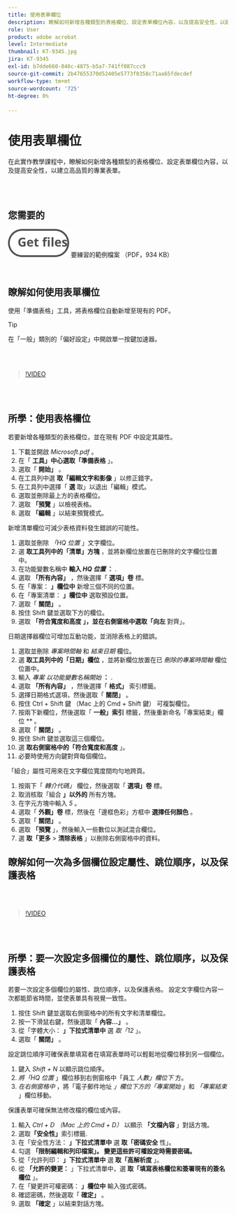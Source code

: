 ```yaml
---
title: 使用表單欄位
description: 瞭解如何新增各種類型的表格欄位、設定表單欄位內容，以及提高安全性，以建立高品質的專業表單
role: User
product: adobe acrobat
level: Intermediate
thumbnail: KT-9345.jpg
jira: KT-9345
exl-id: b7dde660-846c-4875-b5a7-741ff087ccc9
source-git-commit: 2b47655370d52405e5773f0358c71aa65fdecdef
workflow-type: tm+mt
source-wordcount: '725'
ht-degree: 0%

---
```


# 使用表單欄位

在此實作教學課程中，瞭解如何新增各種類型的表格欄位、設定表單欄位內容，以及提高安全性，以建立高品質的專業表單。

<br> 

## 您需要的

[![取得檔案 ](../assets/Getfiles.svg)](../assets/Questionnaire.pdf)
要練習的範例檔案 （PDF，934 KB）

<br>

## 瞭解如何使用表單欄位

使用「準備表格」工具，將表格欄位自動新增至現有的 PDF。

>[!TIP]
>
>在「一般」類別的「偏好設定」中開啟單一按鍵加速器。

<br> 

>[!VIDEO](https://video.tv.adobe.com/v/340084?quality=12&learn=on&hidetitle=true)

<br> 

## 所學：使用表格欄位

若要新增各種類型的表格欄位，並在現有 PDF 中設定其屬性。

1. 下載並開啟 *Microsoft.pdf* 。
1. 在「 **工具」中心選取「準備表格** 」。
1. 選取「 **開始」** 。
1. 在工具列中選 **取「編輯文字和影像** 」以修正錯字。
1. 在工具列中選擇「 **選** 取」以退出「編輯」模式。
1. 選取並刪除最上方的表格欄位。
1. 選取 **「預覽** 」以檢視表格。
1. 選取 **「編輯** 」以結束預覽模式。

新增清單欄位可減少表格資料發生錯誤的可能性。

1. 選取並刪除 *「HQ 位置* 」文字欄位。
1. 選 **取工具列中的「清單」方塊** ，並將新欄位放置在已刪除的文字欄位位置中。
1. 在功能變數名稱中 **輸入 *HQ 位置* ：** .
1. 選取 **「所有內容」** ，然後選擇「 **選項」卷** 標。
1. 在「專案： **」欄位中** 新增三個不同的位置。
1. 在「專案清單： **」欄位中** 選取預設位置。
1. 選取「 **關閉」** 。
1. 按住 Shift 鍵並選取下方的欄位。
1. 選取 **「符合寬度和高度** **」，並在右側窗格中選取「向左** 對齊」。

日期選擇器欄位可增加互動功能，並消除表格上的錯誤。

1. 選取並刪除 *專案時間軸* 和 *結束日期* 欄位。
1. 選 **取工具列中的「日期」欄位** ，並將新欄位放置在已 *刪除的專案時間軸* 欄位位置中。
1. 輸入 *專案 以功能變數名稱開始* **：** .
1. 選取 **「所有內容」** ，然後選擇「 **格式」** 索引標籤。
1. 選擇日期格式選項，然後選取「 **關閉」** 。
1. 按住 Ctrl + Shift 鍵 （Mac 上的 Cmd + Shift 鍵） 可複製欄位。
1. 按兩下新欄位，然後選取「 **一般」索引** 標籤，然後重新命名「專案結束」欄位 ** 。
1. 選取「 **關閉」** 。
1. 按住 Shift 鍵並選取這三個欄位。
1. 選 **取右側窗格中的「符合寬度和高度** 」。
1. 必要時使用方向鍵對齊每個欄位。

「組合」屬性可用來在文字欄位寬度間均勻地跨頁。

1. 按兩下「 *轉介代碼」* 欄位，然後選取「 **選項」卷** 標。
1. 取消核取「組合 **」以外的** 所有方塊。
1. 在字元方塊中輸入 *5* 。
1. 選取「 **外觀」卷** 標，然後在「邊框色彩」方框中 **選擇任何顏色** 。
1. 選取「 **關閉」** 。
1. 選取 **「預覽** 」，然後輸入一些數位以測試混合欄位。
1. 選 **取「更多** > **清除表格** 」以刪除右側窗格中的資料。

## 瞭解如何一次為多個欄位設定屬性、跳位順序，以及保護表格

<br> 

>[!VIDEO](https://video.tv.adobe.com/v/340096?hidetitle=true)

<br> 

## 所學：要一次設定多個欄位的屬性、跳位順序，以及保護表格

若要一次設定多個欄位的屬性、跳位順序，以及保護表格。 設定文字欄位內容一次都能節省時間，並使表單具有視覺一致性。

1. 按住 Shift 鍵並選取右側窗格中的所有文字和清單欄位。
1. 按一下滑鼠右鍵，然後選取「 **內容...」** 。
1. 從「字體大小： **」下拉式清單中** 選 *取「12* 」。
1. 選取「 **關閉」** 。

設定跳位順序可確保表單填寫者在填寫表單時可以輕鬆地從欄位移到另一個欄位。

1. 鍵入 *Shift + N* 以顯示跳位順序。
1. *將「HQ 位置* 」欄位移到右側窗格中「員工 *人數」欄位下* 方。
1. *在右側窗格中* ，將「電子郵件地址 *」欄位下方的「專案開始* 」和 *「專案結束* 」欄位移動。

保護表單可確保無法修改檔的欄位或內容。

1. 輸入 *Ctrl + D （Mac 上的 Cmd + D）* 以顯示 **「文檔內容** 」對話方塊。
1. 選取&#x200B;**「安全性」**&#x200B;索引標籤.
1. 在「安全性方法： **」下拉式清單中** 選 **取「密碼安全** 性」。
1. 勾選 **「限制編輯和列印檔案」。 變更這些許可權設定時需要密碼。**
1. 從「允許列印： **」下拉式清單中** 選 **取「高解析度** 」。
1. 從 **「允許的變更：** 」下拉式清單中，選 **取「填寫表格欄位和簽署現有的簽名欄位** 」。
1. 在「變更許可權密碼： **」欄位中** 輸入強式密碼。
1. 確認密碼，然後選取「 **確定」** 。
1. 選取 **「確定** 」以結束對話方塊。
